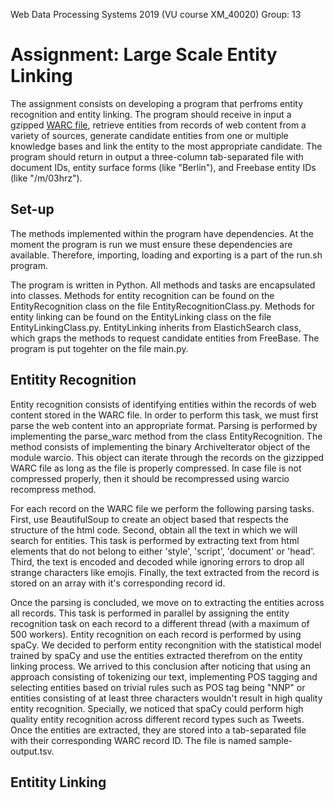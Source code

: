 Web Data Processing Systems 2019 (VU course XM_40020)
Group: 13 

# Assignment: Large Scale Entity Linking

The assignment consists on developing a program that perfroms entity recognition and entity linking. 
The program should receive in input a gzipped [WARC file](https://en.wikipedia.org/wiki/Web_ARChive),
retrieve entities from records of web content from a variety of sources, generate candidate entities 
from one or multiple knowledge bases and link the entity to the most appropriate candidate. The program 
should return in output a three-column tab-separated file with document IDs, entity surface forms (like
"Berlin"), and Freebase entity IDs (like "/m/03hrz").  


## Set-up

The methods implemented within the program have dependencies. At the moment the program is run we
must ensure these dependencies are available. Therefore, importing, loading and exporting is a part 
of the run.sh program. 

The program is written in Python. All methods and tasks are encapsulated into classes. Methods 
for entity recognition can be found on the EntityRecognition class on the file EntityRecognitionClass.py.
Methods for entity linking can be found on the EntityLinking class on the file EntityLinkingClass.py.
EntityLinking inherits from ElastichSearch class, which graps the methods to request candidate entities 
from FreeBase. The program is put togehter on the file main.py.

## Entitity Recognition

Entity recognition consists of identifying entities within the records of web content stored in the 
WARC file. In order to perform this task, we must first parse the web content into an appropriate
format. Parsing is performed by implementing the parse_warc method from the class EntityRecognition.
The method consists of implementing the binary ArchiveIterator object of the module warcio. This 
object can iterate through the records on the gizzipped WARC file as long as the file is properly
compressed. In case file is not compressed properly, then it should be recompressed using warcio
recompress method. 

For each record on the WARC file we perform the following parsing tasks. First, use BeautifulSoup to 
create an object based that respects the structure of the html code. Second, obtain all the text
in which we will search for entities. This task is performed by extracting text from html elements that 
do not belong to either 'style', 'script', 'document' or 'head'. Third, the text is encoded and decoded
while ignoring errors to drop all strange characters like emojis. Finally, the text extracted from the 
record is stored on an array with it's corresponding record id. 

Once the parsing is concluded, we move on to extracting the entities across all records. This task is 
performed in parallel by assigning the entity recognition task on each record to a different thread
(with a maximum of 500 workers). Entity recognition on each record is performed by using spaCy. 
We decided to perform entity recongnition with the statistical model trained by spaCy and use the 
entities extracted therefrom on the entity linking process. We arrived to this conclusion after noticing 
that using an approach consisting of tokenizing our text, implementing POS tagging and selecting
entities based on trivial rules such as POS tag being "NNP" or entities consisting of at least
three characters wouldn't result in high quality entity recognition. Specially, we noticed that 
spaCy could perform high quality entity recognition across different record types such as Tweets. 
Once the entities are extracted, they are stored into a tab-separated file with their corresponding 
WARC record ID. The file is named sample-output.tsv. 


## Entitity Linking
